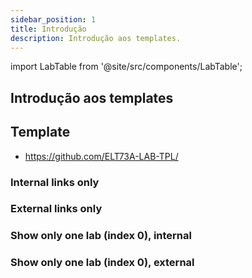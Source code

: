 ```yaml
---
sidebar_position: 1
title: Introdução
description: Introdução aos templates.
---
```


import LabTable from '@site/src/components/LabTable';

## Introdução aos templates


## Template
- https://github.com/ELT73A-LAB-TPL/


### Internal links only
<LabTable internal={true} />

### External links only
<LabTable internal={false} />


### Show only one lab (index 0), internal
<LabTable index={0} internal={true} />

### Show only one lab (index 0), external
<LabTable index={0} internal={false} />

